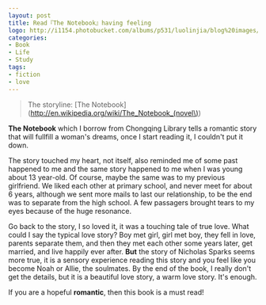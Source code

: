 ```yaml
---
layout: post
title: Read『The Notebook』having feeling
logo: http://i1154.photobucket.com/albums/p531/luolinjia/blog%20images/1217_zpsfbf55d8a.jpg
categories:
- Book
- Life
- Study
tags:
- fiction
- love
---
```


> The storyline: [The Notebook](http://en.wikipedia.org/wiki/The_Notebook_(novel\))

**The Notebook** which I borrow from Chongqing Library tells a romantic story that will fullfill a woman's dreams, once I start reading it, I couldn't put it down.  

The story touched my heart, not itself, also reminded me of some past happened to me and the same story happened to me when I was young about 13 year-old. Of course, maybe the same was to my previous girlfriend. We liked each other at primary school, and never meet for about 6 years, although we sent more mails to last our relationship, to be the end was to separate from the high school. A few passagers brought tears to my eyes because of the huge resonance.  

Go back to the story, I so loved it, it was a touching tale of true love. What could I say the typical love story? Boy met girl, girl met boy, they fell in love, parents separate them, and then they met each other some years later, get married, and live happily ever after. **But** the story of Nicholas Sparks seems more true, it is a sensory experience reading this story and you feel like you become Noah or Allie, the soulmates. By the end of the book, I really don't get the details, but it is a beautiful love story, a warm love story. It's enough.  

If you are a hopeful **romantic**, then this book is a must read!
